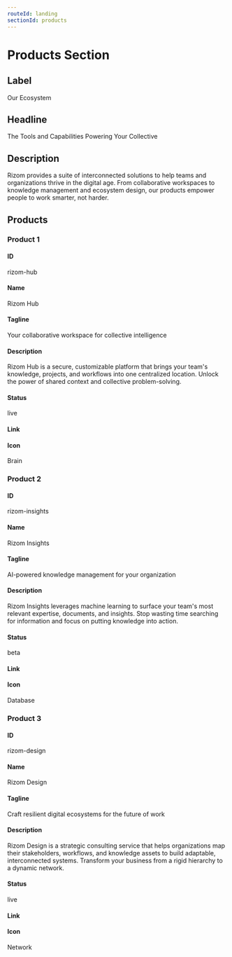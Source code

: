 ```yaml
---
routeId: landing
sectionId: products
---
```

# Products Section

## Label
Our Ecosystem

## Headline
The Tools and Capabilities Powering Your Collective

## Description
Rizom provides a suite of interconnected solutions to help teams and organizations thrive in the digital age. From collaborative workspaces to knowledge management and ecosystem design, our products empower people to work smarter, not harder.

## Products

### Product 1

#### ID
rizom-hub

#### Name
Rizom Hub

#### Tagline
Your collaborative workspace for collective intelligence

#### Description
Rizom Hub is a secure, customizable platform that brings your team's knowledge, projects, and workflows into one centralized location. Unlock the power of shared context and collective problem-solving.

#### Status
live

#### Link


#### Icon
Brain

### Product 2

#### ID
rizom-insights

#### Name
Rizom Insights

#### Tagline
AI-powered knowledge management for your organization

#### Description
Rizom Insights leverages machine learning to surface your team's most relevant expertise, documents, and insights. Stop wasting time searching for information and focus on putting knowledge into action.

#### Status
beta

#### Link


#### Icon
Database

### Product 3

#### ID
rizom-design

#### Name
Rizom Design

#### Tagline
Craft resilient digital ecosystems for the future of work

#### Description
Rizom Design is a strategic consulting service that helps organizations map their stakeholders, workflows, and knowledge assets to build adaptable, interconnected systems. Transform your business from a rigid hierarchy to a dynamic network.

#### Status
live

#### Link


#### Icon
Network

